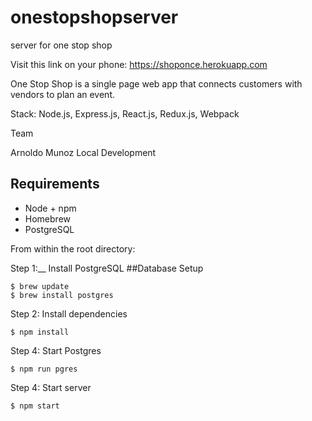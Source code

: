 # onestopshopserver
server for one stop shop

Visit this link on your phone: https://shoponce.herokuapp.com

One Stop Shop is a single page web app that connects customers with vendors to plan an event.

Stack:
Node.js, Express.js, React.js, Redux.js, Webpack

Team

Arnoldo Munoz
Local Development

## Requirements
- Node + npm
- Homebrew
- PostgreSQL

From within the root directory:


Step 1:__ Install PostgreSQL
##Database Setup

```
$ brew update
$ brew install postgres

```
Step 2: Install dependencies
```
$ npm install
```

Step 4: Start Postgres
```
$ npm run pgres
```

Step 4: Start server
```
$ npm start
```
